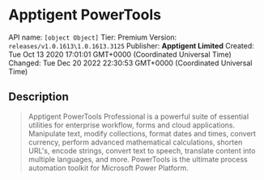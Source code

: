 # Apptigent PowerTools
API name: `[object Object]`
Tier: Premium
Version: `releases/v1.0.1613\1.0.1613.3125`
Publisher: **Apptigent Limited**
Created: Tue Oct 13 2020 17:01:01 GMT+0000 (Coordinated Universal Time)
Changed: Tue Dec 20 2022 22:30:53 GMT+0000 (Coordinated Universal Time)

## Description
> Apptigent PowerTools Professional is a powerful suite of essential utilities for enterprise workflow, forms and cloud applications. Manipulate text, modify collections, format dates and times, convert currency, perform advanced mathematical calculations, shorten URL's, encode strings, convert text to speech, translate content into multiple languages, and more. PowerTools is the ultimate process automation toolkit for Microsoft Power Platform.
